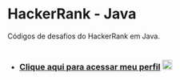 # HackerRank - Java

Códigos de desafios do HackerRank em Java.

#

* ### [Clique aqui para acessar meu perfil](https://www.hackerrank.com/biell_mendes8) <img src="https://raw.githubusercontent.com/kaueMarques/kaueMarques/master/hi.gif" width="20px">
